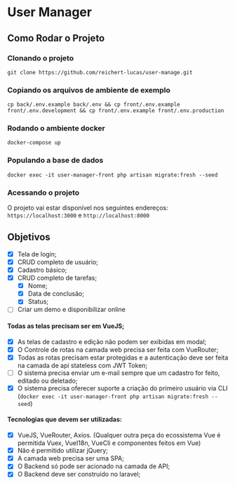 # User Manager

## Como Rodar o Projeto
### Clonando o projeto
`git clone https://github.com/reichert-lucas/user-manage.git`

### Copiando os arquivos de ambiente de exemplo
`cp back/.env.example back/.env && cp front/.env.example front/.env.development && cp front/.env.example front/.env.production`

### Rodando o ambiente docker
`docker-compose up`

### Populando a base de dados
`docker exec -it user-manager-front php artisan migrate:fresh --seed`

### Acessando o projeto
O projeto vai estar disponível nos seguintes endereços: `https://localhost:3000` e `http://localhost:8000`

## Objetivos
- [x] Tela de login;
- [x] CRUD completo de usuário;
- [x] Cadastro básico;
- [x] CRUD completo de tarefas;
    - [x] Nome;
    - [x] Data de conclusão;
    - [x] Status;
- [ ] Criar um demo e disponibilizar online

#### Todas as telas precisam ser em VueJS;
- [x] As telas de cadastro e edição não podem ser exibidas em modal;
- [x] O Controle de rotas na camada web precisa ser feita com VueRouter;
- [x] Todas as rotas precisam estar protegidas e a autenticação deve ser feita na camada de api stateless com JWT Token;
- [ ] O sistema precisa enviar um e-mail sempre que um cadastro for feito, editado ou deletado;
- [x] O sistema precisa oferecer suporte a criação do primeiro usuário via CLI (`docker exec -it user-manager-front php artisan migrate:fresh --seed`) 

#### Tecnologias que devem ser utilizadas:
- [x] VueJS, VueRouter, Axios. (Qualquer outra peça do ecossistema Vue é permitida Vuex, VueI18n, VueCli e componentes feitos em Vue)
- [x] Não é permitido utilizar jQuery;
- [x] A camada web precisa ser uma SPA;
- [x] O Backend só pode ser acionado na camada de API;
- [x] O Backend deve ser construído no laravel;
